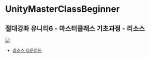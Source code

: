 # UnityMasterClassBeginner

## 절대강좌 유니티6 - 마스터클래스 기초과정 - 리소스

![](./Resources/335596.png)

- [리소스 다운로드](./Resources/Resources.zip)